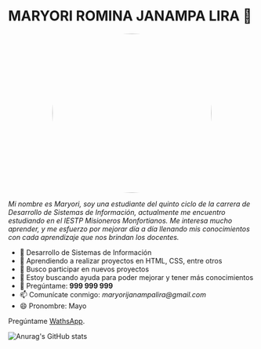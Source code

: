 # MARYORI ROMINA JANAMPA LIRA 🙌
<p align="center">
<img src="https://img.freepik.com/vector-premium/chica-linda-vector-libreta_405506-563.jpg" style="width:325px;border-radius:50%">
</p>

_Mi nombre es Maryori, soy una estudiante del quinto ciclo de la carrera de Desarrollo de Sistemas de Información, actualmente me encuentro estudiando en el IESTP Misioneros Monfortianos. Me interesa mucho aprender, y me esfuerzo por mejorar día a día llenando mis conocimientos con cada aprendizaje que nos brindan los docentes._

* 🔭 Desarrollo de Sistemas de Información
* 🌱 Aprendiendo a realizar proyectos en HTML, CSS, entre otros
* 👯 Busco participar en nuevos proyectos
* 🤔 Estoy buscando ayuda para poder mejorar y tener más conocimientos
* 💬 Pregúntame: **999 999 999**
* 📫 Comunícate conmigo: _maryorijanampalira@gmail.com_
* 😄 Pronombre: Mayo

Pregúntame [WathsApp](https://web.whatsapp.com/).

![Anurag's GitHub stats](https://github-readme-stats.vercel.app/api?username=Maryori30&show_icons=true&theme=radical)

